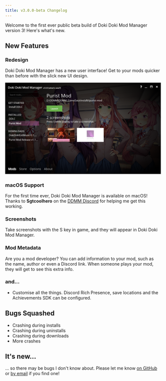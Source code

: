 ```yaml
---
title: v3.0.0-beta Changelog
---
```


Welcome to the first ever public beta build of Doki Doki Mod Manager version 3! Here's what's new.

## New Features

### Redesign

Doki Doki Mod Manager has a new user interface! Get to your mods quicker than before with the slick new UI design.

![The new UI](../images/changelog_3_0_0/new_ui.png)

### macOS Support

For the first time ever, Doki Doki Mod Manager is available on macOS! Thanks to **Sgtcoolhero** on the [DDMM Discord](https://doki.space/discord) for helping me get this working.

### Screenshots

Take screenshots with the S key in game, and they will appear in Doki Doki Mod Manager.

### Mod Metadata

Are you a mod developer? You can add information to your mod, such as the name, author or even a Discord link. When someone plays your mod, they will get to see this extra info.

### and...

* Customise all the things. Discord Rich Presence, save locations and the Achievements SDK can be configured.

## Bugs Squashed

* Crashing during installs
* Crashing during uninstalls
* Crashing during downloads
* More crashes 

## It's new...

... so there may be bugs I don't know about. Please let me know [on GitHub](https://github.com/DokiDokiModManager/Mod-Manager/issues) or [by email](mailto:zudo@doki.space) if you find one!